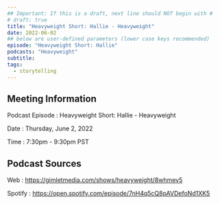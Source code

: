 ```yaml
---
## Important: If this is a draft, next line should NOT begin with #
# draft: true
title: "Heavyweight Short: Hallie - Heavyweight"
date: 2022-06-02
## below are user-defined parameters (lower case keys recommended)
episode: "Heavyweight Short: Hallie"
podcasts: "Heavyweight"
subtitle:
tags:
  - storytelling
---
```


## Meeting Information

Podcast Episode
:   Heavyweight Short: Hallie - Heavyweight

Date
:   Thursday, June 2, 2022

Time
:   7:30pm - 9:30pm PST

## Podcast Sources

Web
:   https://gimletmedia.com/shows/heavyweight/8whmev5

Spotify
:   https://open.spotify.com/episode/7nH4q5cQ8pAVDefoNd1XK5

